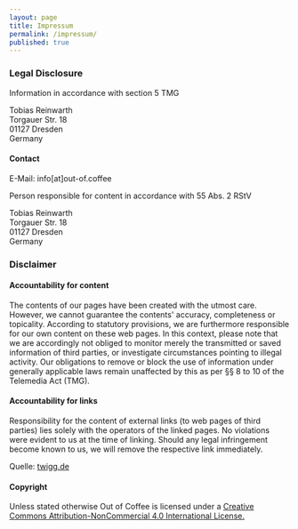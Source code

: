 ```yaml
---
layout: page
title: Impressum
permalink: /impressum/
published: true
---
```


### Legal Disclosure
Information in accordance with section 5 TMG

Tobias Reinwarth  
Torgauer Str. 18  
01127 Dresden  
Germany  

#### Contact
E-Mail: info[at]out-of.coffee

Person responsible for content in accordance with 55 Abs. 2 RStV

Tobias Reinwarth  
Torgauer Str. 18  
01127 Dresden  
Germany

### Disclaimer

#### Accountability for content
The contents of our pages have been created with the utmost care. However, we cannot guarantee the contents' accuracy, completeness or topicality. According to statutory provisions, we are furthermore responsible for our own content on these web pages. In this context, please note that we are accordingly not obliged to monitor merely the transmitted or saved information of third parties, or investigate circumstances pointing to illegal activity. Our obligations to remove or block the use of information under generally applicable laws remain unaffected by this as per §§ 8 to 10 of the Telemedia Act (TMG).

#### Accountability for links
Responsibility for the content of external links (to web pages of third parties) lies solely with the operators of the linked pages. No violations were evident to us at the time of linking. Should any legal infringement become known to us, we will remove the respective link immediately.

Quelle: [twigg.de](http://www.twigg.de/)

#### Copyright
Unless stated otherwise Out of Coffee is licensed under a 
[Creative Commons Attribution-NonCommercial 4.0 International License.](http://creativecommons.org/licenses/by-nc/4.0/)
